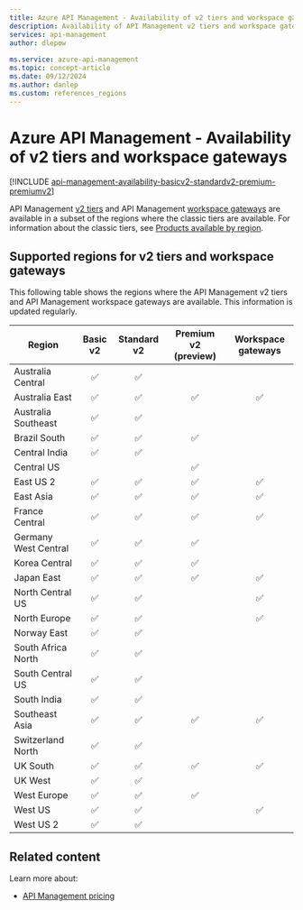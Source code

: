 ```yaml
---
title: Azure API Management - Availability of v2 tiers and workspace gateways
description: Availability of API Management v2 tiers and workspace gateways in Azure regions. This information supplements product availability by region. 
services: api-management
author: dlepow
 
ms.service: azure-api-management
ms.topic: concept-article
ms.date: 09/12/2024
ms.author: danlep
ms.custom: references_regions
---
```


# Azure API Management - Availability of v2 tiers and workspace gateways

[!INCLUDE [api-management-availability-basicv2-standardv2-premium-premiumv2](../../includes/api-management-availability-basicv2-standardv2-premium-premiumv2.md)]

API Management [v2 tiers](v2-service-tiers-overview.md) and API Management [workspace gateways](workspaces-overview.md#workspace-gateway) are available in a subset of the regions where the classic tiers are available. For information about the classic tiers, see [Products available by region](https://azure.microsoft.com/global-infrastructure/services/).


## Supported regions for v2 tiers and workspace gateways

This following table shows the regions where the API Management v2 tiers and API Management workspace gateways are available. This information is updated regularly. 


| Region | Basic v2 | Standard v2 | Premium v2 (preview) | Workspace gateways | 
|-----|:---:|:---:|:---:|:---:|
| Australia Central | ✅ | ✅ | | |
| Australia East | ✅ | ✅ | ✅ | ✅ |
| Australia Southeast | ✅ | ✅ | | |
| Brazil South | ✅ | ✅ | ✅ |  |
| Central India  | ✅ | ✅ | |  |
| Central US  | |  | ✅ |  |
| East US 2 | ✅ | ✅ | ✅ | ✅ |
| East Asia | ✅ | ✅ | ✅ | ✅ |
| France Central  | ✅ | ✅ | ✅ | ✅ |
| Germany West Central  | ✅ | ✅ | ✅ |  |
| Korea Central | ✅ | ✅ | ✅ | |
| Japan East | ✅ | ✅ | ✅ | ✅ |
| North Central US | ✅ | ✅ |  | ✅ |
| North Europe | ✅ | ✅ | | ✅ |
| Norway East | ✅ | ✅ | | |
| South Africa North | ✅ | ✅ |  |  |
| South Central US | ✅ | ✅ |  |  |
| South India | ✅ | ✅ |  |  |
| Southeast Asia | ✅ | ✅ | ✅ | ✅ |
| Switzerland North | ✅ |✅ | | |
| UK South | ✅  | ✅ | ✅ | ✅ |
| UK West | ✅  | ✅ | | |
| West Europe  | ✅ | ✅ | ✅ |  |
| West US | ✅ | ✅ | | ✅ |
| West US 2 | ✅ | ✅ | | |


## Related content

Learn more about:

* [API Management pricing](https://aka.ms/apimpricing)
